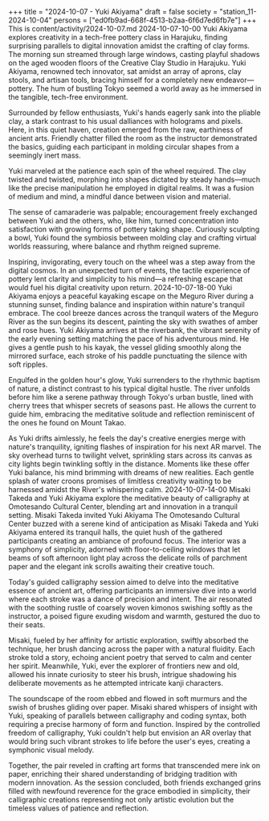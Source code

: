 +++
title = "2024-10-07 - Yuki Akiyama"
draft = false
society = "station_11-2024-10-04"
persons = ["ed0fb9ad-668f-4513-b2aa-6f6d7ed6fb7e"]
+++
This is content/activity/2024-10-07.md
2024-10-07-10-00
Yuki Akiyama explores creativity in a tech-free pottery class in Harajuku, finding surprising parallels to digital innovation amidst the crafting of clay forms.
The morning sun streamed through large windows, casting playful shadows on the aged wooden floors of the Creative Clay Studio in Harajuku. Yuki Akiyama, renowned tech innovator, sat amidst an array of aprons, clay stools, and artisan tools, bracing himself for a completely new endeavor—pottery. The hum of bustling Tokyo seemed a world away as he immersed in the tangible, tech-free environment.

Surrounded by fellow enthusiasts, Yuki's hands eagerly sank into the pliable clay, a stark contrast to his usual dalliances with holograms and pixels. Here, in this quiet haven, creation emerged from the raw, earthiness of ancient arts. Friendly chatter filled the room as the instructor demonstrated the basics, guiding each participant in molding circular shapes from a seemingly inert mass.

Yuki marveled at the patience each spin of the wheel required. The clay twisted and twisted, morphing into shapes dictated by steady hands—much like the precise manipulation he employed in digital realms. It was a fusion of medium and mind, a mindful dance between vision and material.

The sense of camaraderie was palpable; encouragement freely exchanged between Yuki and the others, who, like him, turned concentration into satisfaction with growing forms of pottery taking shape. Curiously sculpting a bowl, Yuki found the symbiosis between molding clay and crafting virtual worlds reassuring, where balance and rhythm reigned supreme.

Inspiring, invigorating, every touch on the wheel was a step away from the digital cosmos. In an unexpected turn of events, the tactile experience of pottery lent clarity and simplicity to his mind—a refreshing escape that would fuel his digital creativity upon return.
2024-10-07-18-00
Yuki Akiyama enjoys a peaceful kayaking escape on the Meguro River during a stunning sunset, finding balance and inspiration within nature's tranquil embrace.
The cool breeze dances across the tranquil waters of the Meguro River as the sun begins its descent, painting the sky with swathes of amber and rose hues. Yuki Akiyama arrives at the riverbank, the vibrant serenity of the early evening setting matching the pace of his adventurous mind. He gives a gentle push to his kayak, the vessel gliding smoothly along the mirrored surface, each stroke of his paddle punctuating the silence with soft ripples.

Engulfed in the golden hour's glow, Yuki surrenders to the rhythmic baptism of nature, a distinct contrast to his typical digital hustle. The river unfolds before him like a serene pathway through Tokyo's urban bustle, lined with cherry trees that whisper secrets of seasons past. He allows the current to guide him, embracing the meditative solitude and reflection reminiscent of the ones he found on Mount Takao.

As Yuki drifts aimlessly, he feels the day's creative energies merge with nature's tranquility, igniting flashes of inspiration for his next AR marvel. The sky overhead turns to twilight velvet, sprinkling stars across its canvas as city lights begin twinkling softly in the distance. Moments like these offer Yuki balance, his mind brimming with dreams of new realities. Each gentle splash of water croons promises of limitless creativity waiting to be harnessed amidst the River's whispering calm.
2024-10-07-14-00
Misaki Takeda and Yuki Akiyama explore the meditative beauty of calligraphy at Omotesando Cultural Center, blending art and innovation in a tranquil setting.
Misaki Takeda invited Yuki Akiyama
The Omotesando Cultural Center buzzed with a serene kind of anticipation as Misaki Takeda and Yuki Akiyama entered its tranquil halls, the quiet hush of the gathered participants creating an ambiance of profound focus. The interior was a symphony of simplicity, adorned with floor-to-ceiling windows that let beams of soft afternoon light play across the delicate rolls of parchment paper and the elegant ink scrolls awaiting their creative touch. 

Today's guided calligraphy session aimed to delve into the meditative essence of ancient art, offering participants an immersive dive into a world where each stroke was a dance of precision and intent. The air resonated with the soothing rustle of coarsely woven kimonos swishing softly as the instructor, a poised figure exuding wisdom and warmth, gestured the duo to their seats. 

Misaki, fueled by her affinity for artistic exploration, swiftly absorbed the technique, her brush dancing across the paper with a natural fluidity. Each stroke told a story, echoing ancient poetry that served to calm and center her spirit. Meanwhile, Yuki, ever the explorer of frontiers new and old, allowed his innate curiosity to steer his brush, intrigue shadowing his deliberate movements as he attempted intricate kanji characters. 

The soundscape of the room ebbed and flowed in soft murmurs and the swish of brushes gliding over paper. Misaki shared whispers of insight with Yuki, speaking of parallels between calligraphy and coding syntax, both requiring a precise harmony of form and function. Inspired by the controlled freedom of calligraphy, Yuki couldn't help but envision an AR overlay that would bring such vibrant strokes to life before the user's eyes, creating a symphonic visual melody. 

Together, the pair reveled in crafting art forms that transcended mere ink on paper, enriching their shared understanding of bridging tradition with modern innovation. As the session concluded, both friends exchanged grins filled with newfound reverence for the grace embodied in simplicity, their calligraphic creations representing not only artistic evolution but the timeless values of patience and reflection.
